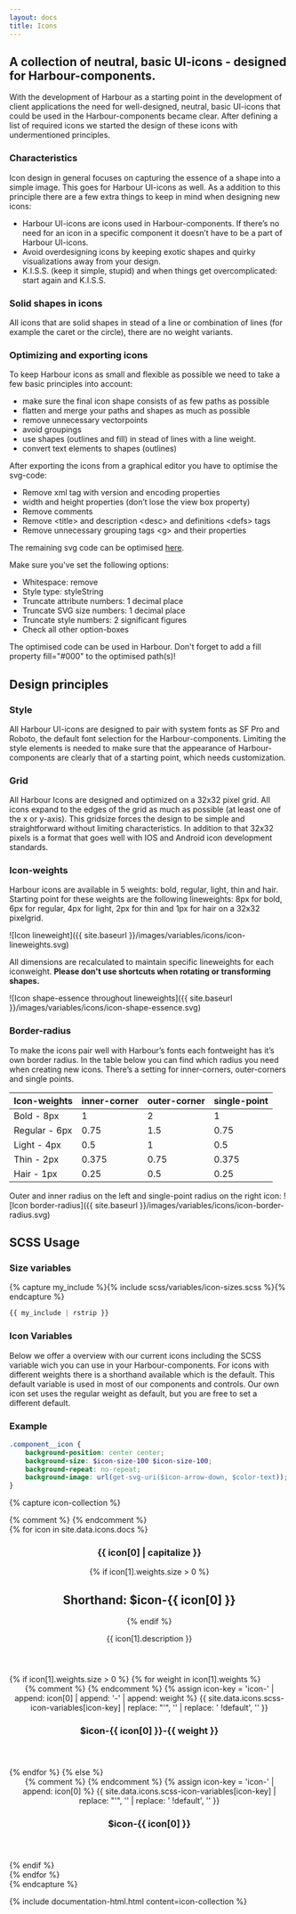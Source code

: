 ```yaml
---
layout: docs
title: Icons
---
```


## A collection of neutral, basic UI-icons - designed for Harbour-components.

With the development of Harbour as a starting point in the development of client applications the need for  well-designed, neutral, basic UI-icons that could be used in the Harbour-components became clear. After defining a list of required icons we started the design of these icons with undermentioned principles.

### Characteristics

Icon design in general focuses on capturing the essence of a shape into a simple image. This goes for Harbour UI-icons as well. As a addition to this principle there are a few extra things to keep in mind when designing new icons:

- Harbour UI-icons are icons used in Harbour-components. If there’s no need for an icon in a specific component it doesn’t have to be a part of Harbour UI-icons.
- Avoid overdesigning icons by keeping exotic shapes and quirky visualizations away from your design.
- K.I.S.S. (keep it simple, stupid) and when things get overcomplicated: start again and K.I.S.S.

### Solid shapes in icons

All icons that are solid shapes in stead of a line or combination of lines (for example the caret or the circle), there are no weight variants.

### Optimizing and exporting icons

To keep Harbour icons as small and flexible as possible we need to take a few basic principles into account:
* make sure the final icon shape consists of as few paths as possible
* flatten and merge your paths and shapes as much as possible
* remove unnecessary vectorpoints
* avoid groupings
* use shapes (outlines and fill) in stead of lines with a line weight.
* convert text elements to shapes (outlines)

After exporting the icons from a graphical editor you have to optimise the svg-code:
* Remove xml tag with version and encoding properties
* width and height properties (don’t lose the view box property)
* Remove comments
* Remove &lt;title&gt; and description &lt;desc&gt;  and definitions &lt;defs&gt; tags
* Remove unnecessary grouping tags &lt;g&gt; and their properties

The remaining svg code can be optimised [here](http://petercollingridge.appspot.com/svg-optimiser).

Make sure you've set the following options:
* Whitespace: remove
* Style type: styleString
* Truncate attribute numbers: 1 decimal place
* Truncate SVG size numbers: 1 decimal place
* Truncate style numbers: 2 significant figures
* Check all other option-boxes

The optimised code can be used in Harbour.
Don't forget to add a fill property fill="#000" to the optimised path(s)!

## Design principles

### Style

All Harbour UI-icons are designed to pair with system fonts as SF Pro and Roboto, the default font selection for the Harbour-components. Limiting the style elements is needed to make sure that the appearance of Harbour-components are clearly that of a starting point, which needs customization.

### Grid

All Harbour Icons are designed and optimized on a 32x32 pixel grid. All icons expand to the edges of the grid as much as possible (at least one of the x or y-axis). This gridsize forces the design to be simple and straightforward without limiting characteristics. In addition to that 32x32 pixels is a format that goes well with IOS and Android icon development standards.

### Icon-weights

Harbour icons are available in 5 weights: bold, regular, light, thin and hair. Starting point for these weights are the following lineweights: 8px for bold, 6px for regular, 4px for light, 2px for thin and 1px for hair on a 32x32 pixelgrid.

![Icon lineweight]({{ site.baseurl }}/images/variables/icons/icon-lineweights.svg)

All dimensions are recalculated to maintain specific lineweights for each iconweight. **Please don't use shortcuts when rotating or transforming shapes.**

![Icon shape-essence throughout lineweights]({{ site.baseurl }}/images/variables/icons/icon-shape-essence.svg)

### Border-radius

To make the icons pair well with Harbour’s fonts each fontweight has it’s own border radius. In the table below you can find which radius you need when creating new icons. There’s a setting for inner-corners, outer-corners and single points.

| Icon-weights | inner-corner | outer-corner | single-point |
|-------|--------|---------|---------|
| Bold - 8px | 1 | 2 | 1 |
| Regular - 6px | 0.75 | 1.5 | 0.75 |
| Light - 4px | 0.5 | 1 | 0.5 |
| Thin - 2px | 0.375 | 0.75 | 0.375 |
| Hair - 1px | 0.25 | 0.5 | 0.25 |

Outer and inner radius on the left and single-point radius on the right icon:
![Icon border-radius]({{ site.baseurl }}/images/variables/icons/icon-border-radius.svg)

## SCSS Usage

### Size variables

{% capture my_include %}{% include scss/variables/icon-sizes.scss %}{% endcapture %}

```scss
{{ my_include | rstrip }}
```

###  Icon Variables

Below we offer a overview with our current icons including the SCSS variable wich you can use in your Harbour-components. For icons with different weights there is a shorthand available which is the default. This default variable is used in most of our components and controls. Our own icon set uses the regular weight as default, but you are free to set a different default.

### Example
```scss
.component__icon {
	background-position: center center;
	background-size: $icon-size-100 $icon-size-100;
	background-repeat: no-repeat;
	background-image: url(get-svg-uri($icon-arrow-down, $color-text));
}
```

{% capture icon-collection %}
<section class="layout">
	{% comment %}
		<!-- Loop over all icons in the _data/icons/docs.json file. icon[0] stand for the key (e.g. 'arrow-down') and icon[1] contains the value; the description and the weights array.  -->
	{% endcomment %}
	<div class="collection collection--grid-one-whole-till-one-third">
		{% for icon in site.data.icons.docs %}
			<div class="collection__item">
				<section class="card">
					<div class="card__actions">
						<div class="card__primary-action">
							<header class="card__header">
								<div class="card__heading-group">
									<h1 class="card__title">
										{{ icon[0] | capitalize }}
									</h1>
									{% if icon[1].weights.size > 0 %}
										<h2 class="card__subtitle">
											Shorthand: <span class="card__metadata"><span class="tag tag--90">$icon-{{ icon[0] }}</span></span>
										</h2>
									{% endif %}
									<p class="card__excerpt">
										{{ icon[1].description }}
									</p>
								</div>
							</header>
						</div>
					</div>
					<div class="card__details">
						<div class="collection collection--list">
							{% if icon[1].weights.size > 0 %}
								{% for weight in icon[1].weights %}
									<div class="collection__item">
										<div class="card card--90">
											<div class="card__actions">
												<div class="card__primary-action">
													<header class="card__header">
														<div class="card__icon">
															{% comment %}
																<!-- Generate icon key to get the values from the scss-icon-variables.json. Then select the right icon and strip single quotes and SCSS !default flag to get the original SVG. -->
															{% endcomment %}
															{% assign icon-key = 'icon-' | append: icon[0] | append: '-' | append: weight %}
															{{ site.data.icons.scss-icon-variables[icon-key] | replace: "'", '' | replace: ' !default', '' }}
														</div>
														<div class="card__heading-group">
															<h1 class="card__title">
																$icon-{{ icon[0] }}-{{ weight }}
															</h1>
														</div>
													</header>
												</div>
											</div>
										</div>
									</div>
								{% endfor %}
							{% else  %}
								<div class="collection__item">
									<div class="card card--90">
										<div class="card__actions">
											<div class="card__primary-action">
												<header class="card__header">
													<div class="card__icon">
														{% comment %}
															<!-- Generate icon key to get the values from the scss-icon-variables.json. Then select the right icon and strip single quotes and SCSS !default flag to get the original SVG. -->
														{% endcomment %}
														{% assign icon-key = 'icon-' | append: icon[0] %}
														{{ site.data.icons.scss-icon-variables[icon-key] | replace: "'", '' | replace: ' !default', '' }}
													</div>
													<div class="card__heading-group">
														<h1 class="card__title">
															$icon-{{ icon[0] }}
														</h1>
													</div>
												</header>
											</div>
										</div>
									</div>
								</div>
							{% endif %}
						</div>
					</div>
				</section>
			</div>
		{% endfor %}
	</div>
</section>
{% endcapture %}

{% include documentation-html.html
	content=icon-collection
%}